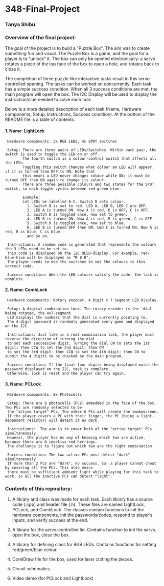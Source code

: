 # 348-Final-Project
### Tanya Shibu



### Overview of the final project: 
  
  The goal of the project is to build a "Puzzle Box". The aim was to create something fun and visual.
  The Puzzle Box is a game, and the goal for a player is to "unlock" it. 
  The box can only be opened electronically: a servo rotates a piece of the top face of the box to open a hole, and rotates back to close it. 
  
  The completion of three puzzle-like interactive tasks result in this servo-controlled opening. 
  The tasks can be worked on concurrently. Each task has a simple success condition. 
  When all 3 success conditions are met, the main program will open the box. 
  The I2C Display will be used to display the instruction/clue needed to solve each task.
 

Below is a more detailed description of each task (Name, Hardware components, Setup, Instructions, Success condition). 
At the bottom of the README file is a table of contents. 


####  1. Name: LightLock
     
     Hardware components: 3x RGB LEDs, 4x SPDT switches
     
     Setup: There are three pairs of LEDs/Switches. Within each pair, the switch is used to toggle the LED on or off. 
            The fourth switch is a colour-control switch that affects all the LEDs. 
            Toggling this switch changes what colour an LED will appear, if it is turned from OFF to ON. Note that 
            this means a LED never changes colour while ON; it must be turned OFF then ON again to change its colour. 
            There are three possible colours and two states for the SPDT switch, so each toggle cycles between red-green-blue.
            
            Example: 
            Let LEDs be labelled A-C. Switch D sets colour. 
              1. Switch D is set to red. LED A, LED B, LED C are OFF.  
              2. LED A is turned ON. Now A is red, B is OFF, C is OFF.
              3. Switch D is toggled once, now set to green. 
              4. LED B is turned ON. Now A is red, B is green, C is OFF. 
              5. Switch D is toggled once, now set to blue. 
              6. LED B is turned OFF then ON. LED C is turned ON. Now A is red, B is blue, C is blue. 
              and so on. 
              
     Instructions: A random code is generated that represents the colours the 3 LEDs need to be set to. 
     This code is displayed on the I2C OLED-display. For example, red-blue-blue will be displayed as "R B B". 
     The player needs to use the switches to set the colours to this correct code. 
     
     Success condition: When the LED colours satisfy the code, the task is complete. 


 #### 2. Name: CombLock    
     
     Hardware components: Rotary encoder, 4 Digit x 7 Segment LED Display. 
     
     Setup: A digital combination lock. The rotary encoder is the 'dial' being rotated, the 4x7-segment 
     LED displays the numbers that the dial is currently pointing to. 
     The 4-digit password is randomly generated every game and displayed on the I2C. 
     
     Instructions: Just like in a real combination lock, the player must reverse the direction of turning the dial
     to set each successive digit. Turning the dial CW to sets the 1st digit; then CCW to set the 2nd digit; then CW
     to set the 3rd digit; then CCW to set the 4th digit; then CW to submit the 4 digits to be checked by the main program.
     
     Success condition: If the final four digits being displayed match the password displayed on the I2C, task is complete. 
     Otherwise, lock is reset and the player can try again.


  #### 3. Name: PCLock
     
     Hardware components: 8x Photocells
     
     Setup: There are 8 photocells (PCs) embedded in the face of the box. Two PCs are randomly selected to be 
     the "active target" PCs. The other 6 PCs will create the smokescreen. 
     If the player covers a PC with their finger, the PC (being a light-dependent resistor) will detect it as dark.
     
     Instructions:  The aim is to cover both of the "active target" PCs simultaneously. 
     However, the player has no way of knowing which two are active, because there are 6 inactive red herrings. 
     The challenge is to figure out which two are the right combination. 
     
     Success condition: The two active PCs must detect "dark" simultaneously. 
     If more than 2 PCs are "dark", no success. So, a player cannot cheat by covering all the PCs. This also means
     there must be sufficient ambient light while playing for this task to work, so all the inactive PCs can detect "light". 
     
     
     
### Contents of this repository: 

1. A library and class was made for each task. Each library has a source code (.cpp) and header file (.h). 
    These files are named LightLock, PCLock, and CombLock. 
    The classes contain functions to init the hardware components, init the passwords/codes, respond to player's inputs, 
    and verify success at the end. 

2. A library for the servo-controlled lid. Contains function to init the servo, open the box, close the box. 

3. A library for defining class for RGB LEDs. Contains functions for setting red/green/blue colour. 

4. CorelDraw file for the box, used for laser cutting the pieces.

5. Circuit schematics. 

6. Video demo (for PCLock and LightLock)

